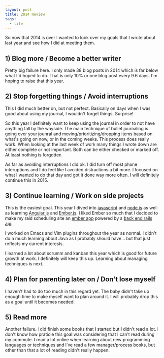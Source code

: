 ```yaml
---
layout: post
title: 2014 Review
tags:
  - life
---
```


So now that 2014 is over I wanted to look over my goals that I wrote about last
year and see how I did at meeting them.

## 1) Blog more / Become a better writer

Pretty big failure here. I only made 38 blog posts in 2014 which is far below
what I'd hoped to do. That is only 10% or one blog post every 9.6 days. I'm
hoping to raise that this year.

## 2) Stop forgetting things / Avoid interruptions

This I did much better on, but not perfect. Basically on days when I was good
about using my journal, I wouldn't forget things. Surprise!

So this year I definitely want to keep using the journal in order to not have
anything fall by the wayside. The main technique of bullet journaling is going
over your jounral and moving/prioritizing/dropping items based on what's going
on now, or in the coming weeks. This process does really work. When looking at
the last week of work many things I wrote down are either complete or not
important. Both can be either checked or marked off. At least nothing is
forgotten.

As far as avoiding interruptions I did ok. I did turn off most phone
interuptions and I do feel like I avoided distractions a bit more. I focused on
what I wanted to do that day and got it done way more often. I will definitely
continue this in 2015.

## 3) Continue learning / Work on side projects

This is the easiest goal. This year I dived into
[javascript](https://developer.mozilla.org/en-US/docs/Web/JavaScript) and
[node.js](http://nodejs.org/) as well as learning
[Angular.js](https://angularjs.org/) and [Ember.js](http://emberjs.com/). I
liked Ember so much that I decided to make my raid scheduling site an
[ember app](http://coretheloothound.com) powered by a
[back end rails api](http://byfirebepurged.com).

I worked on Emacs and Vim plugins throughout the year as normal. I didn't do a
much learning about Java as I probably should have... but that just reflects my
current interests.

I learned a lot about scrumm and kanban this year which is good for future
growth at work. I definitely will keep this up. Learning about managing
techniques is next.

## 4) Plan for parenting later on / Don't lose myself

I haven't had to do too much in this regard yet. The baby didn't take up enough
time to make myself want to plan around it. I will probably drop this as a goal
until it becomes needed.

## 5) Read more

Another failure. I did finish some books that I started but I didn't read a
lot. I don't know how praticle this goal was considering that I can't read
during my commute. I read a lot online when learning about new programming
languages or techniques and I've read a few manager/process books, but other
than that a lot of reading didn't really happen.
